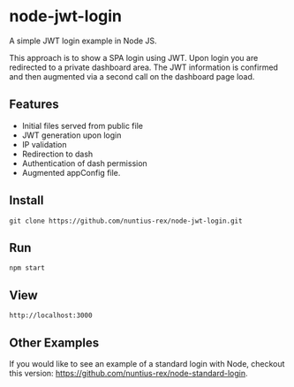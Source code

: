 # node-jwt-login
A simple JWT login example in Node JS.

<p>This approach is to show a SPA login using JWT. Upon login you are redirected to a private dashboard area.
The JWT information is confirmed and then augmented via a second call on the dashboard page load.</p>

## Features
<p>
  <ul>
    <li>Initial files served from public file</li>
    <li>JWT generation upon login</li>
    <li>IP validation</li>
    <li>Redirection to dash</li>
    <li>Authentication of dash permission</li>
    <li>Augmented appConfig file.</li>  
  </ul>  
</p>

## Install
```
git clone https://github.com/nuntius-rex/node-jwt-login.git
```

## Run
```
npm start
```

## View
```
http://localhost:3000
```

## Other Examples

<p>If you would like to see an example of a standard login with Node, checkout
this version: <a href="https://github.com/nuntius-rex/node-standard-login">https://github.com/nuntius-rex/node-standard-login</a>.
</p>
